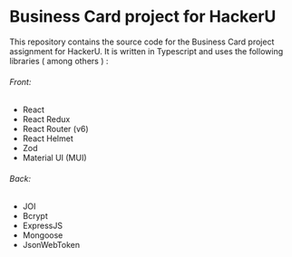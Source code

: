 # Business Card project for HackerU

This repository contains the source code for the Business Card project assignment for HackerU.
It is written in Typescript and uses the following libraries ( among others ) :

###### Front:

- React
- React Redux
- React Router (v6)
- React Helmet
- Zod
- Material UI (MUI)

###### Back:

- JOI
- Bcrypt
- ExpressJS
- Mongoose
- JsonWebToken
